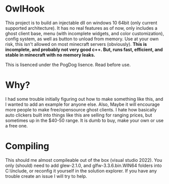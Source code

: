 # OwlHook

This project is to build an injectable dll on windows 10 64bit (only current supported architecture). It has no real features as of now, only includes a ghost client base, menu (with incomplete widgets, and color customization), config system, as well as button to unload from memory. Use at your own risk, this isn't allowed on most minecraft servers (obviously). **This is incomplete, and probably not very good c++. But, runs fast, efficient, and stable in minecraft with no memory leaks.**

This is lisenced under the PogDog lisence. Read before use.

# Why?

I had some trouble initially figuring out how to make something like this, and I wanted to add an example for anyone else. Also, Maybe it will encourage more people to make free/opensource ghost clients. I hate how basically auto clickers built into things like this are selling for ranging prices, but sometimes up in the $40-50 range. It is dumb to buy, make your own or use a free one.

# Compiling

This should me almost compileable out of the box (visual studio 2022). You only (should) need to add glew-2.1.0, and glfw-3.3.6.bin.WIN64 folders into C:\Include, or reconfig it yourself in the solution explorer. If you have any trouble create an issue I will try to help.
